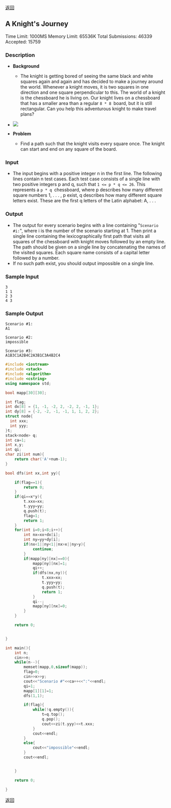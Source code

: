 ﻿[返回](https://github.com/superkunn/acmer#poj)

## A Knight's Journey
Time Limit: 1000MS		Memory Limit: 65536K
Total Submissions: 46339		Accepted: 15759
### Description

* **Background** 
  * The knight is getting bored of seeing the same black and white squares again and again and has decided to make a journey 
around the world. Whenever a knight moves, it is two squares in one direction and one square perpendicular to this. The world of a knight is the chessboard he is living on. Our knight lives on a chessboard that has a smaller area than a regular ```8 * 8 ```board, but it is still rectangular. Can you help this adventurous knight to make travel plans? 

* ![](http://poj.org/images/2488_1.jpg)

* **Problem** 
  * Find a path such that the knight visits every square once. The knight can start and end on any square of the board.
### Input

* The input begins with a positive integer n in the first line. The following lines contain n test cases. Each test case consists of a single line with two positive integers p and q, such that ```1 <= p * q <= 26```. This represents a ```p * q ```chessboard, where p describes how many different square numbers 1, . . . , p exist, q describes how many different square letters exist. These are the first q letters of the Latin alphabet: A, . . .
### Output

* The output for every scenario begins with a line containing "```Scenario #i:```", where i is the number of the scenario starting at 1. Then print a single line containing the lexicographically first path that visits all squares of the chessboard with knight moves followed by an empty line. The path should be given on a single line by concatenating the names of the visited squares. Each square name consists of a capital letter followed by a number. 
* If no such path exist, you should output impossible on a single line.
### Sample Input
```
3
1 1
2 3
4 3
```
### Sample Output
```
Scenario #1:
A1

Scenario #2:
impossible

Scenario #3:
A1B3C1A2B4C2A3B1C3A4B2C4

```

```c++
#include <iostream>
#include <stack>
#include <algorithm>
#include <cstring>
using namespace std;

bool mapp[30][30];

int flag;
int dx[8] = {1, -1, -2, 2, -2, 2, -1, 1};
int dy[8] = {-2, -2, -1, -1, 1, 1, 2, 2};
struct node{
  int xxx;
  int yyy;
}t;
stack<node> q;
int ca=1;
int x,y;
int qi;
char zi(int num){
    return char('A'+num-1);
}

bool dfs(int xx,int yy){

    if(flag==1){
        return 0;
    }
    if(qi==x*y){
        t.xxx=xx;
        t.yyy=yy;
        q.push(t);
        flag=1;
        return 1;
    }
    for(int i=0;i<8;i++){
        int nx=xx+dx[i];
        int ny=yy+dy[i];
        if(nx<1||ny<1||nx>x||ny>y){
            continue;
        }
        if(mapp[ny][nx]==0){
            mapp[ny][nx]=1;
            qi++;
            if(dfs(nx,ny)){
                t.xxx=xx;
                t.yyy=yy;
                q.push(t);
                return 1;
            }
            qi--;
            mapp[ny][nx]=0;
        }
    }

    return 0;


}

int main(){
    int n;
    cin>>n;
    while(n--){
        memset(mapp,0,sizeof(mapp));
        flag=0;
        cin>>x>>y;
        cout<<"Scenario #"<<ca++<<":"<<endl;
        qi=1;
        mapp[1][1]=1;
        dfs(1,1);

        if(flag){
            while(!q.empty()){
                t=q.top();
                q.pop();
                cout<<zi(t.yyy)<<t.xxx;
            }
            cout<<endl;
        }
        else{
            cout<<"impossible"<<endl;
        }
        cout<<endl;


    }

    return 0;

}

```
[返回](https://github.com/superkunn/acmer#poj)